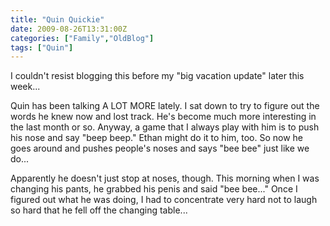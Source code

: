 ```yaml
---
title: "Quin Quickie"
date: 2009-08-26T13:31:00Z
categories: ["Family","OldBlog"]
tags: ["Quin"]
---
```


I couldn't resist blogging this before my "big vacation update" later this week...

Quin has been talking A LOT MORE lately.  I sat down to try to figure out the words he knew now and lost track.  He's become much more interesting in the last month or so.  Anyway, a game that I always play with him is to push his nose and say "beep beep."  Ethan might do it to him, too.  So now he goes around and pushes people's noses and says "bee bee" just like we do...

Apparently he doesn't just stop at noses, though.  This morning when I was changing his pants, he grabbed his penis and said "bee bee..."  Once I figured out what he was doing, I had to concentrate very hard not to laugh so hard that he fell off the changing table...
